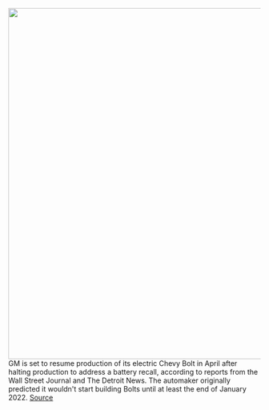 <img src='https://cdn.vox-cdn.com/thumbor/ZqnNlOJ08FtFlvvD3kFZNV6eths=/0x0:2040x1530/1200x800/filters:focal(857x602:1183x928)/cdn.vox-cdn.com/uploads/chorus_image/image/70514554/aliptak_180919_2960_5229.0.jpg' width='700px' /><br/>
GM is set to resume production of its electric Chevy Bolt in April after halting production to address a battery recall, according to reports from the Wall Street Journal and The Detroit News. The automaker originally predicted it wouldn't start building Bolts until at least the end of January 2022.
<a href='https://www.theverge.com/2022/2/15/22936174/gm-chevy-bolt-production-april'> Source <a/>